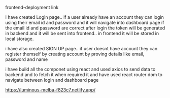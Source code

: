 frontend-deployment link

I have created Login page.. if a user already have an account they can login using their email id and password  and it will navigate into dashboard page if the email id and password are correct 
after login the token will be generated in backend and it will be sent into frontend.. in frontend it will be stored in local storage. 


i have also created SIGN UP page.. if user doesnt have account they can register themself by creating account by proving details like email, password and name 

i have build all the componet using react and used axios to send data to backend and to fetch it when required it and have used react router dom to navigate between login and dashboard page 

https://luminous-melba-f823c7.netlify.app/
